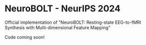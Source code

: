 # NeuroBOLT - NeurIPS 2024
Official implementation of "NeuroBOLT: Resting-state EEG-to-fMRI Synthesis with Multi-dimensional Feature Mapping"

Code coming soon!
